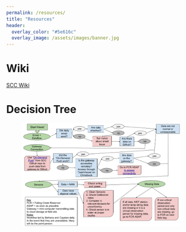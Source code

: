 ```yaml
---
permalink: /resources/
title: "Resources"
header:
  overlay_color: "#5e616c"
  overlay_image: /assets/images/banner.jpg
---
```


# Wiki

[SCC Wiki](https://github.com/CareyLabVT/SmartConnectedCommunities/wiki)

# Decision Tree

<figure>
	<a href="/assets/images/scc-decision-tree-v2.png"><img src="/assets/images/scc-decision-tree-v2.png"></a>
</figure>
